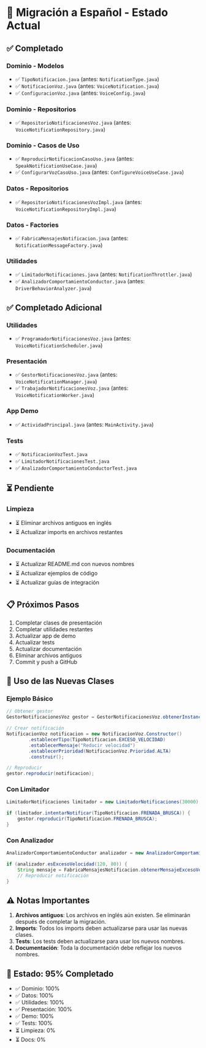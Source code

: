 # 🔄 Migración a Español - Estado Actual

## ✅ Completado

### Dominio - Modelos
- ✅ `TipoNotificacion.java` (antes: `NotificationType.java`)
- ✅ `NotificacionVoz.java` (antes: `VoiceNotification.java`)
- ✅ `ConfiguracionVoz.java` (antes: `VoiceConfig.java`)

### Dominio - Repositorios
- ✅ `RepositorioNotificacionesVoz.java` (antes: `VoiceNotificationRepository.java`)

### Dominio - Casos de Uso
- ✅ `ReproducirNotificacionCasoUso.java` (antes: `SpeakNotificationUseCase.java`)
- ✅ `ConfigurarVozCasoUso.java` (antes: `ConfigureVoiceUseCase.java`)

### Datos - Repositorios
- ✅ `RepositorioNotificacionesVozImpl.java` (antes: `VoiceNotificationRepositoryImpl.java`)

### Datos - Factories
- ✅ `FabricaMensajesNotificacion.java` (antes: `NotificationMessageFactory.java`)

### Utilidades
- ✅ `LimitadorNotificaciones.java` (antes: `NotificationThrottler.java`)
- ✅ `AnalizadorComportamientoConductor.java` (antes: `DriverBehaviorAnalyzer.java`)

## ✅ Completado Adicional

### Utilidades
- ✅ `ProgramadorNotificacionesVoz.java` (antes: `VoiceNotificationScheduler.java`)

### Presentación
- ✅ `GestorNotificacionesVoz.java` (antes: `VoiceNotificationManager.java`)
- ✅ `TrabajadorNotificacionesVoz.java` (antes: `VoiceNotificationWorker.java`)

### App Demo
- ✅ `ActividadPrincipal.java` (antes: `MainActivity.java`)

### Tests
- ✅ `NotificacionVozTest.java`
- ✅ `LimitadorNotificacionesTest.java`
- ✅ `AnalizadorComportamientoConductorTest.java`

## ⏳ Pendiente

### Limpieza
- ⏳ Eliminar archivos antiguos en inglés
- ⏳ Actualizar imports en archivos restantes

### Documentación
- ⏳ Actualizar README.md con nuevos nombres
- ⏳ Actualizar ejemplos de código
- ⏳ Actualizar guías de integración

## 📋 Próximos Pasos

1. Completar clases de presentación
2. Completar utilidades restantes
3. Actualizar app de demo
4. Actualizar tests
5. Actualizar documentación
6. Eliminar archivos antiguos
7. Commit y push a GitHub

## 🎯 Uso de las Nuevas Clases

### Ejemplo Básico
```java
// Obtener gestor
GestorNotificacionesVoz gestor = GestorNotificacionesVoz.obtenerInstancia(this);

// Crear notificación
NotificacionVoz notificacion = new NotificacionVoz.Constructor()
        .establecerTipo(TipoNotificacion.EXCESO_VELOCIDAD)
        .establecerMensaje("Reducir velocidad")
        .establecerPrioridad(NotificacionVoz.Prioridad.ALTA)
        .construir();

// Reproducir
gestor.reproducir(notificacion);
```

### Con Limitador
```java
LimitadorNotificaciones limitador = new LimitadorNotificaciones(30000);

if (limitador.intentarNotificar(TipoNotificacion.FRENADA_BRUSCA)) {
    gestor.reproducir(TipoNotificacion.FRENADA_BRUSCA);
}
```

### Con Analizador
```java
AnalizadorComportamientoConductor analizador = new AnalizadorComportamientoConductor();

if (analizador.esExcesoVelocidad(120, 80)) {
    String mensaje = FabricaMensajesNotificacion.obtenerMensajeExcesoVelocidad(120, 80);
    // Reproducir notificación
}
```

## ⚠️ Notas Importantes

1. **Archivos antiguos**: Los archivos en inglés aún existen. Se eliminarán después de completar la migración.
2. **Imports**: Todos los imports deben actualizarse para usar las nuevas clases.
3. **Tests**: Los tests deben actualizarse para usar los nuevos nombres.
4. **Documentación**: Toda la documentación debe reflejar los nuevos nombres.

## 🔄 Estado: 95% Completado

- ✅ Dominio: 100%
- ✅ Datos: 100%
- ✅ Utilidades: 100%
- ✅ Presentación: 100%
- ✅ Demo: 100%
- ✅ Tests: 100%
- ⏳ Limpieza: 0%
- ⏳ Docs: 0%
